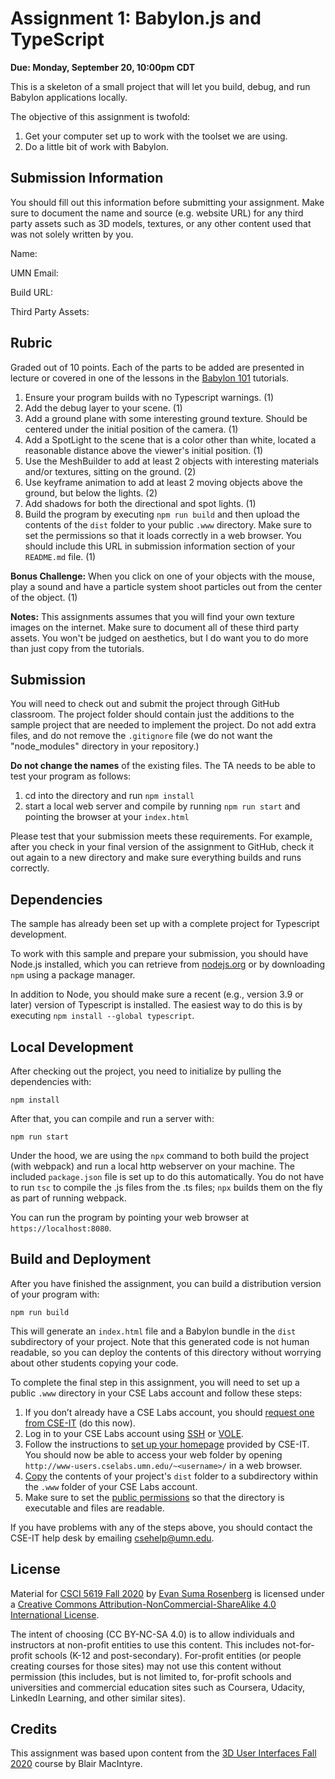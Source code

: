 # Assignment 1: Babylon.js and TypeScript

**Due: Monday, September 20, 10:00pm CDT**

This is a skeleton of a small project that will let you build, debug, and run Babylon applications locally.

The objective of this assignment is twofold:
1. Get your computer set up to work with the toolset we are using.
2. Do a little bit of work with Babylon.

## Submission Information

You should fill out this information before submitting your assignment.  Make sure to document the name and source (e.g. website URL) for any third party assets such as 3D models, textures, or any other content used that was not solely written by you.

Name: 

UMN Email:

Build URL:

Third Party Assets:

## Rubric

Graded out of 10 points. Each of the parts to be added are presented in lecture or covered in one of the lessons in the [Babylon 101](https://doc.babylonjs.com/babylon101/) tutorials.

1. Ensure your program builds with no Typescript warnings. (1)
2. Add the debug layer to your scene. (1)
3. Add a ground plane with some interesting ground texture.  Should be centered under the initial position of the camera. (1)
4. Add a SpotLight to the scene that is a color other than white, located a reasonable distance above the viewer's initial position. (1)
5. Use the MeshBuilder to add at least 2 objects with interesting materials and/or textures, sitting on the ground. (2)
6. Use keyframe animation to add at least 2 moving objects above the ground, but below the lights. (2)
7. Add shadows for both the directional and spot lights. (1)
8. Build the program by executing `npm run build` and then upload the contents of the `dist` folder to your public `.www` directory.  Make sure to set the permissions so that it loads correctly in a web browser.  You should include this URL in submission information section of your `README.md` file. (1)

**Bonus Challenge:** When you click on one of your objects with the mouse, play a sound and have a particle system shoot particles out from the center of the object. (1)

**Notes:** This assignments assumes that you will find your own texture images on the internet.  Make sure to document all of these third party assets. You won't be judged on aesthetics, but I do want you to do more than just copy from the tutorials.

## Submission

You will need to check out and submit the project through GitHub classroom.  The project folder should contain just the additions to the sample project that are needed to implement the project.  Do not add extra files, and do not remove the `.gitignore` file (we do not want the "node_modules" directory in your repository.)

**Do not change the names** of the existing files.  The TA needs to be able to test your program as follows:

1. cd into the directory and run ```npm install```
2. start a local web server and compile by running ```npm run start``` and pointing the browser at your ```index.html```

Please test that your submission meets these requirements.  For example, after you check in your final version of the assignment to GitHub, check it out again to a new directory and make sure everything builds and runs correctly.

## Dependencies

The sample has already been set up with a complete project for Typescript development.

To work with this sample and prepare your submission, you should have Node.js installed, which you can retrieve from [nodejs.org](http://nodejs.org) or by downloading `npm` using a package manager.

In addition to Node, you should make sure a recent (e.g., version 3.9 or later) version of Typescript is installed.  The easiest way to do this is by executing `npm install --global typescript`.

## Local Development 

After checking out the project, you need to initialize by pulling the dependencies with:
```
npm install
```

After that, you can compile and run a server with:
```
npm run start
```

Under the hood, we are using the `npx` command to both build the project (with webpack) and run a local http webserver on your machine.  The included ```package.json``` file is set up to do this automatically.  You do not have to run ```tsc``` to compile the .js files from the .ts files;  ```npx``` builds them on the fly as part of running webpack.

You can run the program by pointing your web browser at ```https://localhost:8080```.

## Build and Deployment

After you have finished the assignment, you can build a distribution version of your program with:

```
npm run build
```

This will generate an `index.html` file and a Babylon bundle in the `dist` subdirectory of your project.  Note that this generated code is not human readable, so you can deploy the contents of this directory without worrying about other students copying your code.

To complete the final step in this assignment, you will need to set up a public `.www` directory in your CSE Labs account and follow these steps:

1. If you don’t already have a CSE Labs account, you should [request one from CSE-IT](https://cseit.umn.edu/knowledge-help/account-access) (do this now). 
2. Log in to your CSE Labs account using [SSH](https://cseit.umn.edu/knowledge-help/learn-about-ssh) or [VOLE](https://vole.cse.umn.edu/). 
3. Follow the instructions to [set up your homepage](https://cseit.umn.edu/knowledge-help/homepages-cs-cselabs) provided by CSE-IT. You should now be able to access your web folder by opening `http://www-users.cselabs.umn.edu/~<username>/` in a web browser.
4. [Copy](https://cseit.umn.edu/knowledge-help/transfer-file) the contents of your project's `dist` folder to a subdirectory within the `.www` folder of your CSE Labs account.
5. Make sure to set the [public permissions](https://cseit.umn.edu/knowledge-help/homepages-cs-cselabs) so that the directory is executable and files are readable.

If you have problems with any of the steps above, you should contact the CSE-IT help desk by emailing [csehelp@umn.edu](mailto:csehelp@umn.edu).  

## License

Material for [CSCI 5619 Fall 2020](https://canvas.umn.edu/courses/194179) by [Evan Suma Rosenberg](https://illusioneering.umn.edu/) is licensed under a [Creative Commons Attribution-NonCommercial-ShareAlike 4.0 International License](http://creativecommons.org/licenses/by-nc-sa/4.0/).

The intent of choosing (CC BY-NC-SA 4.0) is to allow individuals and instructors at non-profit entities to use this content.  This includes not-for-profit schools (K-12 and post-secondary). For-profit entities (or people creating courses for those sites) may not use this content without permission (this includes, but is not limited to, for-profit schools and universities and commercial education sites such as Coursera, Udacity, LinkedIn Learning, and other similar sites).   

## Credits

This assignment was based upon content from the [3D User Interfaces Fall 2020](https://github.blairmacintyre.me/3dui-class-f20) course by Blair MacIntyre.